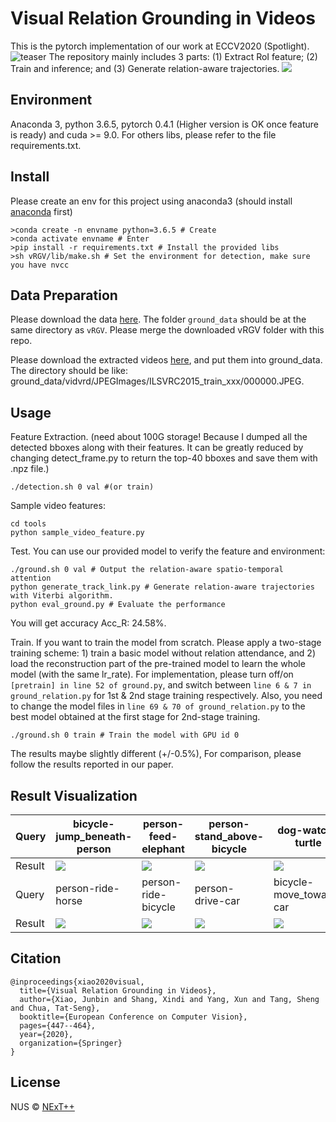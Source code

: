 # Visual Relation Grounding in Videos

This is the pytorch implementation of our work at ECCV2020 (Spotlight). 
![teaser](https://github.com/doc-doc/vRGV/blob/master/introduction.png)
The repository mainly includes 3 parts: (1) Extract RoI feature; (2) Train and inference; and (3) Generate relation-aware trajectories.
![](https://github.com/doc-doc/vRGV/blob/master/model.png)

## Environment

Anaconda 3, python 3.6.5, pytorch 0.4.1 (Higher version is OK once feature is ready) and cuda >= 9.0. For others libs, please refer to the file requirements.txt.

## Install
Please create an env for this project using anaconda3 (should install [anaconda](https://docs.anaconda.com/anaconda/install/linux/) first)
```
>conda create -n envname python=3.6.5 # Create
>conda activate envname # Enter
>pip install -r requirements.txt # Install the provided libs
>sh vRGV/lib/make.sh # Set the environment for detection, make sure you have nvcc
```
## Data Preparation
Please download the data [here](https://drive.google.com/file/d/1qNJ3jBPPoi0BPkvLqooS66czvCxsib1M/view?usp=sharing). The folder ```ground_data``` should be at the same directory as ```vRGV```. Please merge the downloaded vRGV folder with this repo. 

Please download the extracted videos [here](https://drive.google.com/file/d/1HpgJ38GjW0mXXBjsEMReLvXhfYaehKqR/view?usp=sharing), and put them into ground_data. 
The directory should be like: ground_data/vidvrd/JPEGImages/ILSVRC2015_train_xxx/000000.JPEG.

## Usage
Feature Extraction. (need about 100G storage! Because I dumped all the detected bboxes along with their features. It can be greatly reduced by changing detect_frame.py to return the top-40 bboxes and save them with .npz file.)
```
./detection.sh 0 val #(or train)
```
Sample video features:
```
cd tools
python sample_video_feature.py
```
Test. You can use our provided model to verify the feature and environment:
```
./ground.sh 0 val # Output the relation-aware spatio-temporal attention
python generate_track_link.py # Generate relation-aware trajectories with Viterbi algorithm.
python eval_ground.py # Evaluate the performance
```
You will get accuracy Acc_R: 24.58%.

Train. If you want to train the model from scratch. Please apply a two-stage training scheme: 1) train a basic model without relation attendance, and 2) load the reconstruction part of the pre-trained model to learn the whole model (with the same lr_rate). For implementation, please turn off/on ```[pretrain] in line 52 of ground.py```, and switch between ```line 6 & 7 in ground_relation.py```  for 1st & 2nd stage training respectively. Also, you need to change the model files in ```line 69 & 70 of ground_relation.py``` to the best model obtained at the first stage for 2nd-stage training. 
```
./ground.sh 0 train # Train the model with GPU id 0
```
The results maybe slightly different (+/-0.5%), For comparison, please follow the results reported in our paper.
## Result Visualization
|Query| bicycle-jump_beneath-person       | person-feed-elephant          | person-stand_above-bicycle       | dog-watch-turtle|
|:---| --------------------------------- | ----------------------------- | ---------------------------------------- | ---------------------------------------- | 
|Result| ![](https://media.giphy.com/media/htciIcJZ2q7pb06zoI/giphy.gif) | ![](https://media.giphy.com/media/dX34r2BJNjVCNCuFNy/giphy.gif)   | ![](https://media.giphy.com/media/ln7xmvrkjcX47W9Kax/giphy.gif)|![](https://media.giphy.com/media/h5uiVR9ukJLVRgT9yC/giphy.gif)|
|Query| person-ride-horse       | person-ride-bicycle          |   person-drive-car     |  bicycle-move_toward-car|
|Result| ![](https://media.giphy.com/media/J5jSa7lJxwFXorWYbx/giphy.gif) | ![](https://media.giphy.com/media/lSsztYWamp6gLfHSfg/giphy.gif)   | ![](https://media.giphy.com/media/S5Kp8KaApxrazkVmcd/giphy.gif)|![](https://media.giphy.com/media/ZE4vFIjfm1BHXP7w0R/giphy.gif)|

## Citation

```
@inproceedings{xiao2020visual,
  title={Visual Relation Grounding in Videos},
  author={Xiao, Junbin and Shang, Xindi and Yang, Xun and Tang, Sheng and Chua, Tat-Seng},
  booktitle={European Conference on Computer Vision},
  pages={447--464},
  year={2020},
  organization={Springer}
}
```

## License

NUS © [NExT++](https://nextcenter.org/)
